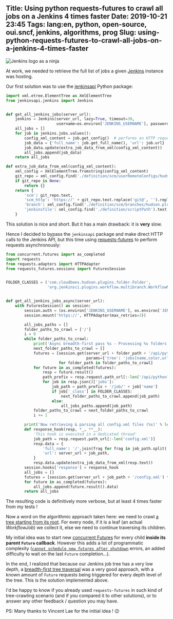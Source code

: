 Title: Using python requests-futures to crawl all jobs on a Jenkins 4 times faster
Date: 2019-10-21 23:45
Tags: lang:en, python, open-source, oui.sncf, jenkins, algorithms, prog
Slug: using-python-requests-futures-to-crawl-all-jobs-on-a-jenkins-4-times-faster
---

![Jenkins logo as a ninja](images/2019/10/ninjenkins.svg)
<!-- Source: https://wiki.jenkins.io/display/JENKINS/Logo -->

At work, we needed to retrieve the full list of jobs a given [Jenkins](https://jenkins.io) instance was hosting.

Our first solution was to use the [jenkinsapi](https://jenkinsapi.readthedocs.io) Python package:

```python
import xml.etree.ElementTree as XmlElementTree
from jenkinsapi.jenkins import Jenkins


def get_all_jenkins_jobs(server_url):
    jenkins = Jenkins(server_url, lazy=True, timeout=30,
                      username=os.environ['JENKINS_USERNAME'], password=os.environ['JENKINS_PASSWORD'])
    all_jobs = []
    for job in jenkins.jobs.values():
        config_xml_content = job.get_config()  # performs an HTTP request to retrieve config.xml
        job_data = {'full_name': job.get_full_name(), 'url': job.url}
        job_data.update(extra_job_data_from_xml(config_xml_content))
        all_jobs.append(job_data)
    return all_jobs

def extra_job_data_from_xml(config_xml_content):
    xml_config = XmlElementTree.fromstring(config_xml_content)
    git_repo = xml_config.find('./definition/scm/userRemoteConfigs/hudson.plugins.git.UserRemoteConfig/url')
    if git_repo is None:
        return {}
    return {
        'scm': git_repo.text,
        'scm_http': 'https://' + git_repo.text.replace('git@', '').replace(':', '/').replace('.git', ''),
        'branch': xml_config.find('./definition/scm/branches/hudson.plugins.git.BranchSpec/name').text,
        'jenkinsfile': xml_config.find('./definition/scriptPath').text,
    }
```

This solution is nice and short.
But it has a main drawback: it is **very** slow.

Hence I decided to bypass the `jenkinsapi` package and make direct HTTP calls to the Jenkins API,
but this time using [requests-futures](https://github.com/ross/requests-futures) to perform requests asynchronously:

```python
from concurrent.futures import as_completed
import requests
from requests.adapters import HTTPAdapter
from requests_futures.sessions import FuturesSession


FOLDER_CLASSES = ('com.cloudbees.hudson.plugins.folder.Folder',
                  'org.jenkinsci.plugins.workflow.multibranch.WorkflowMultiBranchProject')


def get_all_jenkins_jobs_async(server_url):
    with FuturesSession() as session:
        session.auth = (os.environ['JENKINS_USERNAME'], os.environ['JENKINS_PASSWORD'])
        session.mount('https://', HTTPAdapter(max_retries=3))

        all_jobs_paths = []
        folder_paths_to_crawl = ['/']
        i = 0
        while folder_paths_to_crawl:
            print('Async breadth-first pass %s - Processing %s folders' % (i, len(folder_paths_to_crawl)))
            next_folder_paths_to_crawl = []
            futures = [session.get(server_url + folder_path + '/api/python',
                                   params={'tree': 'jobs[name,color,url]'})
                       for folder_path in folder_paths_to_crawl]
            for future in as_completed(futures):
                resp = future.result()
                path_prefix = resp.request.path_url[:-len('/api/python?tree=jobs%5Bname%2Ccolor%2Curl%5D')]
                for job in resp.json()['jobs']:
                    job_path = path_prefix + '/job/' + job['name']
                    if job['_class'] in FOLDER_CLASSES:
                        next_folder_paths_to_crawl.append(job_path)
                    else:
                        all_jobs_paths.append(job_path)
            folder_paths_to_crawl = next_folder_paths_to_crawl
            i += 1

        print('Now retrieving & parsing all config.xml files (%s)' % len(all_jobs_paths))
        def response_hook(resp, *_, **__):
            'This hook is executed in a dedicated thread'
            job_path = resp.request.path_url[:-len('config.xml')]
            resp.data = {
                'full_name': '/'.join(frag for frag in job_path.split('/') if frag not in ('', 'job')),
                'url': server_url + job_path,
            }
            resp.data.update(extra_job_data_from_xml(resp.text))
        session.hooks['response'] = response_hook
        all_jobs = []
        futures = [session.get(server_url + job_path + '/config.xml') for job_path in all_jobs_paths]
        for future in as_completed(futures):
            all_jobs.append(future.result().data)
        return all_jobs
```

The resulting code is definitively more verbose, but at least 4 times faster from my tests !

Now a word on the algorithmic approach taken here:
we need to crawl [a tree starting from its root](https://en.wikipedia.org/wiki/Tree_(graph_theory)#Rooted_tree).
For every node, if it is a leaf (an actual _WorkflowJob_) we collect it,
else we need to continue traversing its children.

My initial idea was to start new [concurrent Futures](https://docs.python.org/3/library/concurrent.futures.html#concurrent.futures.Future)
for every child **inside its parent `Future` callback**. However this adds a lot of programmatic complexity
([`cannot schedule new futures after shutdown`](https://github.com/python/cpython/blob/master/Lib/concurrent/futures/thread.py#L168) errors,
an added difficulty to wait on the last `Future` completion...).

In the end, I realized that because our Jenkins job tree has a very low depth,
a [breadth-first tree traversal](https://en.wikipedia.org/wiki/Breadth-first_search)
was a very good approach, with a known amount of `Future` requests being triggered for every depth level of the tree.
This is the solution implemented above.

I'd be happy to know if you already used `requests-futures` in such kind of tree-crawling scenario
(and if you compared it to other solutions),
or to answer any other feedback / question you may have.

PS: Many thanks to Vincent Lae for the initial idea ! 😉
